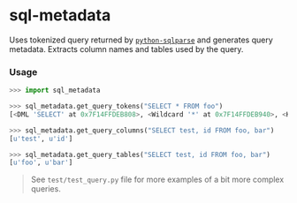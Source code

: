 # sql-metadata
Uses tokenized query returned by [`python-sqlparse`](https://github.com/andialbrecht/sqlparse) and generates query metadata. Extracts column names and tables used by the query.

### Usage

```python
>>> import sql_metadata

>>> sql_metadata.get_query_tokens("SELECT * FROM foo")
[<DML 'SELECT' at 0x7F14FFDEB808>, <Wildcard '*' at 0x7F14FFDEB940>, <Keyword 'FROM' at 0x7F14FFDEBBB0>, <Name 'foo' at 0x7F14FFDEB9A8>]

>>> sql_metadata.get_query_columns("SELECT test, id FROM foo, bar")
[u'test', u'id']

>>> sql_metadata.get_query_tables("SELECT test, id FROM foo, bar")
[u'foo', u'bar']
```

> See `test/test_query.py` file for more examples of a bit more complex queries.
